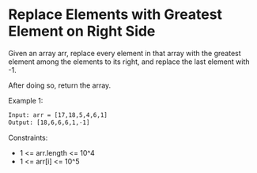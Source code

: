 # Replace Elements with Greatest Element on Right Side

Given an array arr, replace every element in that array with the greatest element among the elements to its right, and replace the last element with -1.

After doing so, return the array.

Example 1:

```txt
Input: arr = [17,18,5,4,6,1]
Output: [18,6,6,6,1,-1]
```

Constraints:

- 1 <= arr.length <= 10^4
- 1 <= arr[i] <= 10^5
